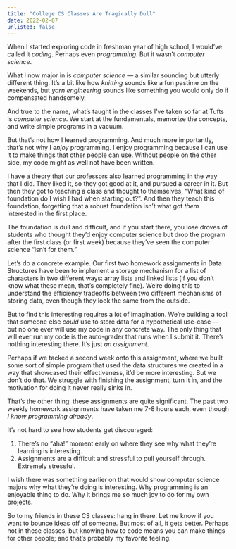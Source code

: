 ```yaml
---
title: "College CS Classes Are Tragically Dull"
date: 2022-02-07
unlisted: false
---
```


When I started exploring code in freshman year of high school, I would’ve called it _coding_. Perhaps even _programming_. But it wasn’t _computer science_.

What I now major in is _computer science_ — a similar sounding but utterly different thing. It’s a bit like how _knitting_ sounds like a fun pastime on the weekends, but _yarn engineering_ sounds like something you would only do if compensated handsomely.

And true to the name, what’s taught in the classes I’ve taken so far at Tufts is _computer science_. We start at the fundamentals, memorize the concepts, and write simple programs in a vacuum.

But that’s not how I learned programming. And much more importantly, that’s not why I _enjoy_ programming. I enjoy programming because I can use it to make things that other people can use. Without people on the other side, my code might as well not have been written.

I have a theory that our professors also learned programming in the way that I did. They liked it, so they got good at it, and pursued a career in it. But then they got to teaching a class and thought to themselves, “What kind of foundation do I wish I had when starting out?”. And then they teach this foundation, forgetting that a robust foundation isn’t what got _them_ interested in the first place.

The foundation is dull and difficult, and if you start there, you lose droves of students who thought they’d enjoy computer science but drop the program after the first class (or first week) because they’ve seen the computer science “isn’t for them.”

Let’s do a concrete example. Our first two homework assignments in Data Structures have been to implement a storage mechanism for a list of characters in two different ways: array lists and linked lists (if you don’t know what these mean, that’s completely fine). We’re doing this to understand the efficiency tradeoffs between two different mechanisms of storing data, even though they look the same from the outside.

But to find this interesting requires a lot of imagination. We’re building a tool that someone else _could_ use to store data for a hypothetical use-case — but no one ever will use my code in any concrete way. The only thing that will ever run my code is the auto-grader that runs when I submit it. There’s nothing interesting there. It’s just _an assignment_.

Perhaps if we tacked a second week onto this assignment, where we built some sort of simple program that used the data structures we created in a way that showcased their effectiveness, it’d be more interesting. But we don’t do that. We struggle with finishing the assignment, turn it in, and the motivation for doing it never really sinks in.

That’s the other thing: these assignments are quite significant. The past two weekly homework assignments have taken me 7-8 hours each, even though _I know programming already_.

It’s not hard to see how students get discouraged:

1.  There’s no “aha!” moment early on where they see why what they’re learning is interesting.
2.  Assignments are a difficult and stressful to pull yourself through. Extremely stressful.

I wish there was something earlier on that would show computer science majors why what they’re doing is interesting. Why programming is an enjoyable thing to do. Why it brings me so much joy to do for my own projects.

So to my friends in these CS classes: hang in there. Let me know if you want to bounce ideas off of someone. But most of all, it gets better. Perhaps not in these classes, but knowing how to code means you can make things for other people; and that’s probably my favorite feeling.
